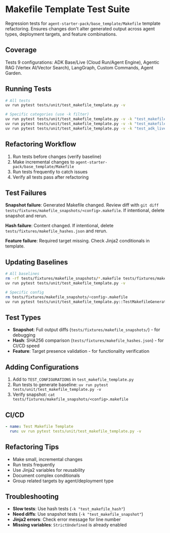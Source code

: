 # Makefile Template Test Suite

Regression tests for `agent-starter-pack/base_template/Makefile` template refactoring. Ensures changes don't alter generated output across agent types, deployment targets, and feature combinations.

## Coverage

Tests 9 configurations: ADK Base/Live (Cloud Run/Agent Engine), Agentic RAG (Vertex AI/Vector Search), LangGraph, Custom Commands, Agent Garden.

## Running Tests

```bash
# All tests
uv run pytest tests/unit/test_makefile_template.py -v

# Specific categories (use -k filter)
uv run pytest tests/unit/test_makefile_template.py -v -k "test_makefile_hash"  # Fastest
uv run pytest tests/unit/test_makefile_template.py -v -k "test_makefile_snapshot"  # With diffs
uv run pytest tests/unit/test_makefile_template.py -v -k "test_adk_live"  # Specific feature
```

## Refactoring Workflow

1. Run tests before changes (verify baseline)
2. Make incremental changes to `agent-starter-pack/base_template/Makefile`
3. Run tests frequently to catch issues
4. Verify all tests pass after refactoring

## Test Failures

**Snapshot failure**: Generated Makefile changed. Review diff with `git diff tests/fixtures/makefile_snapshots/<config>.makefile`. If intentional, delete snapshot and rerun.

**Hash failure**: Content changed. If intentional, delete `tests/fixtures/makefile_hashes.json` and rerun.

**Feature failure**: Required target missing. Check Jinja2 conditionals in template.

## Updating Baselines

```bash
# All baselines
rm -rf tests/fixtures/makefile_snapshots/*.makefile tests/fixtures/makefile_hashes.json
uv run pytest tests/unit/test_makefile_template.py -v

# Specific config
rm tests/fixtures/makefile_snapshots/<config>.makefile
uv run pytest tests/unit/test_makefile_template.py::TestMakefileGeneration::test_makefile_snapshot[<config>] -v
```

## Test Types

- **Snapshot**: Full output diffs (`tests/fixtures/makefile_snapshots/`) - for debugging
- **Hash**: SHA256 comparison (`tests/fixtures/makefile_hashes.json`) - for CI/CD speed
- **Feature**: Target presence validation - for functionality verification

## Adding Configurations

1. Add to `TEST_CONFIGURATIONS` in `test_makefile_template.py`
2. Run tests to generate baseline: `uv run pytest tests/unit/test_makefile_template.py -v`
3. Verify snapshot: `cat tests/fixtures/makefile_snapshots/<config>.makefile`

## CI/CD

```yaml
- name: Test Makefile Template
  run: uv run pytest tests/unit/test_makefile_template.py -v
```

## Refactoring Tips

- Make small, incremental changes
- Run tests frequently
- Use Jinja2 variables for reusability
- Document complex conditionals
- Group related targets by agent/deployment type

## Troubleshooting

- **Slow tests**: Use hash tests (`-k "test_makefile_hash"`)
- **Need diffs**: Use snapshot tests (`-k "test_makefile_snapshot"`)
- **Jinja2 errors**: Check error message for line number
- **Missing variables**: `StrictUndefined` is already enabled
